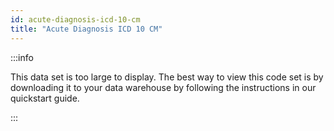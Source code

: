 ```yaml
---
id: acute-diagnosis-icd-10-cm
title: "Acute Diagnosis ICD 10 CM"
---
```



:::info

This data set is too large to display.  The best way to view this code set is by downloading it to your data warehouse by following the instructions in our quickstart guide.

:::



[//]: # (import { JsonDataTable } from '@site/src/components/JsonDataTable';)

[//]: # (<JsonDataTable  jsonPath="nodes.seed\.readmissions\.readmissions__acute_diagnosis_icd_10_cm.columns" />)

[//]: # (import { CSVDataTable } from '@site/src/components/CSVDataTable';)

[//]: # (<CSVDataTable csvUrl="https://raw.githubusercontent.com/tuva-health/readmissions/main/seeds/readmissions__acute_diagnosis_icd_10_cm.csv" />)